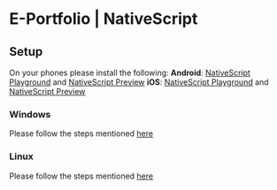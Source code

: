 # E-Portfolio | NativeScript

## Setup

On your phones please install the following:
**Android**: [NativeScript Playground](https://play.google.com/store/apps/details?id=org.nativescript.play&hl=en_US&gl=US) and [NativeScript Preview](https://play.google.com/store/apps/details?id=org.nativescript.preview&hl=en_US&gl=US)
**iOS**: [NativeScript Playground](https://apps.apple.com/us/app/nativescript-playground/id1263543946) and [NativeScript Preview](https://apps.apple.com/us/app/nativescript-preview/id1264484702)

### Windows
Please follow the steps mentioned [here](https://docs.nativescript.org/environment-setup.html#windows-android)

### Linux
Please follow the steps mentioned [here](https://docs.nativescript.org/environment-setup.html#linux-android)
